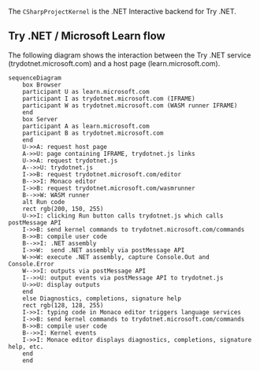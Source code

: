 The `CSharpProjectKernel` is the .NET Interactive backend for Try .NET.

## Try .NET / Microsoft Learn flow

The following diagram shows the interaction between the Try .NET service (trydotnet.microsoft.com) and a host page (learn.microsoft.com).

```mermaid
sequenceDiagram
    box Browser
    participant U as learn.microsoft.com
    participant I as trydotnet.microsoft.com (IFRAME)
    participant W as trydotnet.microsoft.com (WASM runner IFRAME)
    end
    box Server
    participant A as learn.microsoft.com
    participant B as trydotnet.microsoft.com
    end
    U->>A: request host page
    A->>U: page containing IFRAME, trydotnet.js links
    U->>A: request trydotnet.js
    A-->>U: trydotnet.js
    I->>B: request trydotnet.microsoft.com/editor
    B-->>I: Monaco editor
    I->>B: request trydotnet.microsoft.com/wasmrunner
    B-->>W: WASM runner
    alt Run code
    rect rgb(200, 150, 255)
    U->>I: clicking Run button calls trydotnet.js which calls postMessage API
    I->>B: send kernel commands to trydotnet.microsoft.com/commands
    B->>B: compile user code
    B-->>I: .NET assembly
    I->>W:  send .NET assembly via postMessage API
    W->>W: execute .NET assembly, capture Console.Out and Console.Error
    W-->>I: outputs via postMessage API
    I-->>U: output events via postMessage API to trydotnet.js
    U->>U: display outputs
    end
    else Diagnostics, completions, signature help
    rect rgb(128, 128, 255)
    I->>I: typing code in Monaco editor triggers language services
    I->>B: send kernel commands to trydotnet.microsoft.com/commands
    B->>B: compile user code
    B-->>I: Kernel events
    I->>I: Monace editor displays diagnostics, completions, signature help, etc.
    end
    end
```
